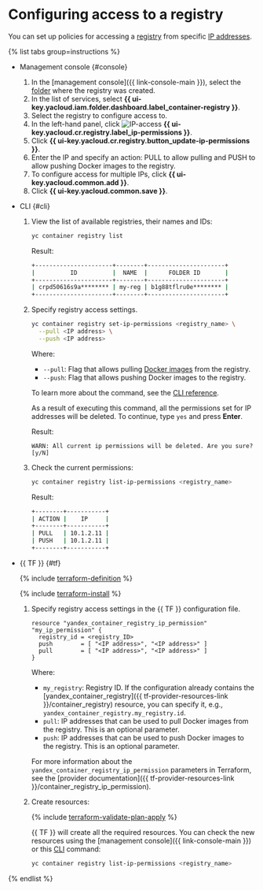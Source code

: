 # Configuring access to a registry

You can set up policies for accessing a [registry](../../concepts/registry.md) from specific [IP addresses](../../../vpc/concepts/address.md).

{% list tabs group=instructions %}

- Management console {#console}

   1. In the [management console]({{ link-console-main }}), select the [folder](../../../resource-manager/concepts/resources-hierarchy.md#folder) where the registry was created.
   1. In the list of services, select **{{ ui-key.yacloud.iam.folder.dashboard.label_container-registry }}**.
   1. Select the registry to configure access to.
   1. In the left-hand panel, click ![IP-access](../../../_assets/console-icons/shield.svg) **{{ ui-key.yacloud.cr.registry.label_ip-permissions }}**.
   1. Click **{{ ui-key.yacloud.cr.registry.button_update-ip-permissions }}**.
   1. Enter the IP and specify an action: PULL to allow pulling and PUSH to allow pushing Docker images to the registry.
   1. To configure access for multiple IPs, click **{{ ui-key.yacloud.common.add }}**.
   1. Click **{{ ui-key.yacloud.common.save }}**.

- CLI {#cli}

   1. View the list of available registries, their names and IDs:

      ```bash
      yc container registry list
      ```

      Result:

      ```bash
      +----------------------+--------+----------------------+
      |          ID          |  NAME  |      FOLDER ID       |
      +----------------------+--------+----------------------+
      | crpd50616s9a******** | my-reg | b1g88tflru0e******** |
      +----------------------+--------+----------------------+
      ```

   1. Specify registry access settings.

      ```bash
      yc container registry set-ip-permissions <registry_name> \
        --pull <IP address> \
        --push <IP address>
      ```

      Where:
      * `--pull`: Flag that allows pulling [Docker images](../../concepts/docker-image.md) from the registry.
      * `--push`: Flag that allows pushing Docker images to the registry.

      To learn more about the command, see the [CLI reference](../../../cli/cli-ref/managed-services/container/registry/set-ip-permissions).

      As a result of executing this command, all the permissions set for IP addresses will be deleted. To continue, type `yes` and press **Enter**.

      Result:

      ```text
      WARN: All current ip permissions will be deleted. Are you sure?[y/N]
      ```

   1. Check the current permissions:

      ```bash
      yc container registry list-ip-permissions <registry_name>
      ```

      Result:

      ```bash
      +--------+-----------+
      | ACTION |    IP     |
      +--------+-----------+
      | PULL   | 10.1.2.11 |
      | PUSH   | 10.1.2.11 |
      +--------+-----------+
      ```

- {{ TF }} {#tf}

   {% include [terraform-definition](../../../_tutorials/_tutorials_includes/terraform-definition.md) %}

   {% include [terraform-install](../../../_includes/terraform-install.md) %}

   1. Specify registry access settings in the {{ TF }} configuration file.

      ```hcl
      resource "yandex_container_registry_ip_permission" "my_ip_permission" {
        registry_id = <registry_ID>
        push        = [ "<IP address>", "<IP address>" ]
        pull        = [ "<IP address>", "<IP address>" ]
      }
      ```

      Where:

      * `my_registry`: Registry ID. If the configuration already contains the [yandex_container_registry]({{ tf-provider-resources-link }}/container_registry) resource, you can specify it, e.g., `yandex_container_registry.my_registry.id`.
      * `pull`: IP addresses that can be used to pull Docker images from the registry. This is an optional parameter.
      * `push`: IP addresses that can be used to push Docker images to the registry. This is an optional parameter.

      For more information about the `yandex_container_registry_ip_permission` parameters in Terraform, see the [provider documentation]({{ tf-provider-resources-link }}/container_registry_ip_permission).

   1. Create resources:

      {% include [terraform-validate-plan-apply](../../../_tutorials/_tutorials_includes/terraform-validate-plan-apply.md) %}

      {{ TF }} will create all the required resources. You can check the new resources using the [management console]({{ link-console-main }}) or this [CLI](../../../cli/quickstart.md) command:

      ```bash
      yc container registry list-ip-permissions <registry_name>
      ```

{% endlist %}
